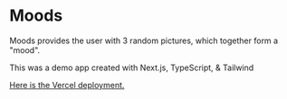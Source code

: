 # Moods

Moods provides the user with 3 random pictures, which together form a "mood".

This was a demo app created with Next.js, TypeScript, & Tailwind 

[Here is the Vercel deployment.](https://random-mood.vercel.app/)
